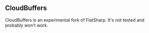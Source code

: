 ## CloudBuffers

CloudBuffers is an experimental fork of FlatSharp. It's not tested and probably won't work.
